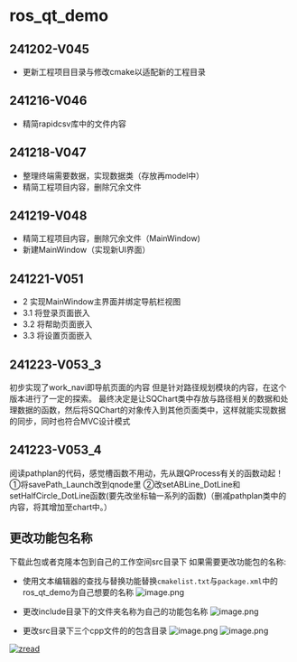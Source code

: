 # ros_qt_demo

## 241202-V045
- 更新工程项目目录与修改cmake以适配新的工程目录

## 241216-V046
- 精简rapidcsv库中的文件内容

## 241218-V047
- 整理终端需要数据，实现数据类（存放再model中）
- 精简工程项目内容，删除冗余文件

## 241219-V048
- 精简工程项目内容，删除冗余文件（MainWindow)
- 新建MainWindow（实现新UI界面）

## 241221-V051
- 2 实现MainWindow主界面并绑定导航栏视图
- 3.1 将登录页面嵌入
- 3.2 将帮助页面嵌入
- 3.3 将设置页面嵌入

## 241223-V053_3
初步实现了work_navi即导航页面的内容
但是针对路径规划模块的内容，在这个版本进行了一定的探索。
最终决定是让SQChart类中存放与路径相关的数据和处理数据的函数，然后将SQChart的对象传入到其他页面类中，这样就能实现数据的同步，同时也符合MVC设计模式

## 241223-V053_4
阅读pathplan的代码，感觉槽函数不用动，先从跟QProcess有关的函数动起！
①将savePath_Launch改到qnode里
②改setABLine_DotLine和setHalfCircle_DotLine函数(要先改坐标轴一系列的函数)（删减pathplan类中的内容，将其增加至chart中。）







## 更改功能包名称
下载此包或者克隆本包到自己的工作空间src目录下
如果需要更改功能包的名称:
- 使用文本编辑器的查找与替换功能替换```cmakelist.txt```与```package.xml```中的ros_qt_demo为自己想要的名称
![image.png](https://i.postimg.cc/zfZ1s8RB/image.png)
- 更改include目录下的文件夹名称为自己的功能包名称
![image.png](https://i.postimg.cc/X7RhJxN1/image.png)

- 更改src目录下三个cpp文件的的包含目录
![image.png](https://i.postimg.cc/76WjCfgq/image.png)
![image.png](https://i.postimg.cc/8ch8qT6D/image.png)


[![zread](https://img.shields.io/badge/Ask_Zread-_.svg?style=flat&color=00b0aa&labelColor=000000&logo=data%3Aimage%2Fsvg%2Bxml%3Bbase64%2CPHN2ZyB3aWR0aD0iMTYiIGhlaWdodD0iMTYiIHZpZXdCb3g9IjAgMCAxNiAxNiIgZmlsbD0ibm9uZSIgeG1sbnM9Imh0dHA6Ly93d3cudzMub3JnLzIwMDAvc3ZnIj4KPHBhdGggZD0iTTQuOTYxNTYgMS42MDAxSDIuMjQxNTZDMS44ODgxIDEuNjAwMSAxLjYwMTU2IDEuODg2NjQgMS42MDE1NiAyLjI0MDFWNC45NjAxQzEuNjAxNTYgNS4zMTM1NiAxLjg4ODEgNS42MDAxIDIuMjQxNTYgNS42MDAxSDQuOTYxNTZDNS4zMTUwMiA1LjYwMDEgNS42MDE1NiA1LjMxMzU2IDUuNjAxNTYgNC45NjAxVjIuMjQwMUM1LjYwMTU2IDEuODg2NjQgNS4zMTUwMiAxLjYwMDEgNC45NjE1NiAxLjYwMDFaIiBmaWxsPSIjZmZmIi8%2BCjxwYXRoIGQ9Ik00Ljk2MTU2IDEwLjM5OTlIMi4yNDE1NkMxLjg4ODEgMTAuMzk5OSAxLjYwMTU2IDEwLjY4NjQgMS42MDE1NiAxMS4wMzk5VjEzLjc1OTlDMS42MDE1NiAxNC4xMTM0IDEuODg4MSAxNC4zOTk5IDIuMjQxNTYgMTQuMzk5OUg0Ljk2MTU2QzUuMzE1MDIgMTQuMzk5OSA1LjYwMTU2IDE0LjExMzQgNS42MDE1NiAxMy43NTk5VjExLjAzOTlDNS42MDE1NiAxMC42ODY0IDUuMzE1MDIgMTAuMzk5OSA0Ljk2MTU2IDEwLjM5OTlaIiBmaWxsPSIjZmZmIi8%2BCjxwYXRoIGQ9Ik0xMy43NTg0IDEuNjAwMUgxMS4wMzg0QzEwLjY4NSAxLjYwMDEgMTAuMzk4NCAxLjg4NjY0IDEwLjM5ODQgMi4yNDAxVjQuOTYwMUMxMC4zOTg0IDUuMzEzNTYgMTAuNjg1IDUuNjAwMSAxMS4wMzg0IDUuNjAwMUgxMy43NTg0QzE0LjExMTkgNS42MDAxIDE0LjM5ODQgNS4zMTM1NiAxNC4zOTg0IDQuOTYwMVYyLjI0MDFDMTQuMzk4NCAxLjg4NjY0IDE0LjExMTkgMS42MDAxIDEzLjc1ODQgMS42MDAxWiIgZmlsbD0iI2ZmZiIvPgo8cGF0aCBkPSJNNCAxMkwxMiA0TDQgMTJaIiBmaWxsPSIjZmZmIi8%2BCjxwYXRoIGQ9Ik00IDEyTDEyIDQiIHN0cm9rZT0iI2ZmZiIgc3Ryb2tlLXdpZHRoPSIxLjUiIHN0cm9rZS1saW5lY2FwPSJyb3VuZCIvPgo8L3N2Zz4K&logoColor=ffffff)](https://zread.ai/OoowweeE/qt)
